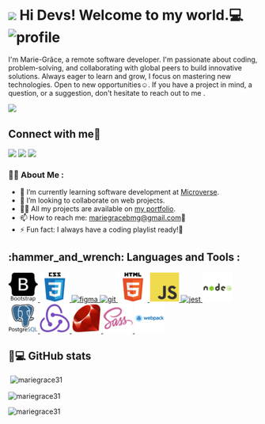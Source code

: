  <h1>
  <img src="https://media.giphy.com/media/hvRJCLFzcasrR4ia7z/giphy.gif" width="30px"/>
  Hi Devs!
  Welcome to my world.💻
    
<img src="https://komarev.com/ghpvc/?username=mariegrace31&style=flat-square&color=blueviolet" alt="profile"/>
</h1>
<div>
<p>I'm Marie-Grâce, a remote software developer. I'm passionate about coding, problem-solving, and collaborating with global peers to build innovative solutions. Always eager to learn and grow, I focus on mastering new technologies. Open to new opportunities☺. If you have a project in mind, a question, or a suggestion, don't hesitate to reach out to me .</p>
</div>

<div id="header" >
  <img src="https://media.giphy.com/media/paTz7UZbPfTZFRYnnB/giphy.gif" width="250"/>
</div>

<h2>Connect with me🤝</h2>
<div id="badges">
<a href="https://twitter.com/mariegracebmg"><img src="https://img.shields.io/badge/twitter-%231DA1F2.svg?&style=for-the-badge&logo=twitter&logoColor=white" height=25></a>
<a href="https://www.linkedin.com/in/marie-gr%C3%A2ce-bahati-546765224/"><img src="https://img.shields.io/badge/linkedin-%230077B5.svg?&style=for-the-badge&logo=linkedin&logoColor=white" height=25></a>
<a href="https://medium.com/@mariegracebmg"><img src="https://img.shields.io/badge/medium-%2312100E.svg?&style=for-the-badge&logo=medium&logoColor=white" height=25></a> 
</div>

### :woman_technologist: About Me :
- 🌱 I’m currently learning software development at <a href="https://www.microverse.org/">Microverse</a>.
- 👯 I’m looking to collaborate on web projects.
- 👨‍💻 All my projects are available on [my portfolio](https://mariegrace31.github.io/portfolio_project/).
- 📫 How to reach me: [mariegracebmg@gmail.com](mailto:mariegracebmg@bmg.com)📧
- ⚡ Fun fact: I always have a coding playlist ready!🎵

<h2> :hammer_and_wrench: Languages and Tools :</h2>
<p align="left">
<a href="https://getbootstrap.com" target="_blank" rel="noreferrer">
<img src="https://raw.githubusercontent.com/devicons/devicon/master/icons/bootstrap/bootstrap-plain-wordmark.svg" alt="bootstrap" width="60" height="60"/>
</a>
<a href="https://www.w3schools.com/css/" target="_blank" rel="noreferrer"> 
<img src="https://raw.githubusercontent.com/devicons/devicon/master/icons/css3/css3-original-wordmark.svg" alt="css3" width="60" height="60"/> 
</a> 
<a href="https://www.figma.com/" target="_blank" rel="noreferrer"> 
<img src="https://www.vectorlogo.zone/logos/figma/figma-icon.svg" alt="figma" width="60" height="60"/>
</a> <a href="https://git-scm.com/" target="_blank" rel="noreferrer">
<img src="https://www.vectorlogo.zone/logos/git-scm/git-scm-icon.svg" alt="git" width="60" height="60"/>
</a> 
<a href="https://www.w3.org/html/" target="_blank" rel="noreferrer"> 
<img src="https://raw.githubusercontent.com/devicons/devicon/master/icons/html5/html5-original-wordmark.svg" alt="html5" width="60" height="60"/> 
</a> 
<a href="https://developer.mozilla.org/en-US/docs/Web/JavaScript" target="_blank" rel="noreferrer"> 
<img src="https://raw.githubusercontent.com/devicons/devicon/master/icons/javascript/javascript-original.svg" alt="javascript" width="60" height="60"/> 
</a> 
<a href="https://jestjs.io" target="_blank" rel="noreferrer">
<img src="https://www.vectorlogo.zone/logos/jestjsio/jestjsio-icon.svg" alt="jest" width="60" height="60"/>
</a>
<a href="https://nodejs.org" target="_blank" rel="noreferrer"> 
<img src="https://raw.githubusercontent.com/devicons/devicon/master/icons/nodejs/nodejs-original-wordmark.svg" alt="nodejs" width="60" height="60"/> 
</a> 
<a href="https://www.postgresql.org" target="_blank" rel="noreferrer"> 
<img src="https://raw.githubusercontent.com/devicons/devicon/master/icons/postgresql/postgresql-original-wordmark.svg" alt="postgresql" width="60" height="60"/> 
</a> 
<a href="https://redux.js.org" target="_blank" rel="noreferrer">
<img src="https://raw.githubusercontent.com/devicons/devicon/master/icons/redux/redux-original.svg" alt="redux" width="60" height="60"/> 
</a> 
<a href="https://www.ruby-lang.org/en/" target="_blank" rel="noreferrer">
<img src="https://raw.githubusercontent.com/devicons/devicon/master/icons/ruby/ruby-original.svg" alt="ruby" width="60" height="60"/> 
</a> 
<a href="https://sass-lang.com" target="_blank" rel="noreferrer"> 
<img src="https://raw.githubusercontent.com/devicons/devicon/master/icons/sass/sass-original.svg" alt="sass" width="60" height="60"/> 
</a> 
<a href="https://webpack.js.org" target="_blank" rel="noreferrer"> 
<img src="https://raw.githubusercontent.com/devicons/devicon/d00d0969292a6569d45b06d3f350f463a0107b0d/icons/webpack/webpack-original-wordmark.svg" alt="webpack" width="60" height="60"/> 
</a> 
</p>
<h2>🚀💻 GitHub stats</h2>
<p>&nbsp;<img align="center" src="https://github-readme-stats.vercel.app/api?username=mariegrace31&show_icons=true&locale=en" alt="mariegrace31" /></p>

<p><img align="center" src="https://github-readme-streak-stats.herokuapp.com/?user=mariegrace31&" alt="mariegrace31" /></p>

<p><img align="left" src="https://github-readme-stats.vercel.app/api/top-langs?username=mariegrace31&show_icons=true&locale=en&layout=compact" alt="mariegrace31" /></p>
